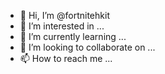 - 👋 Hi, I’m @fortnitehkit
- 👀 I’m interested in ...
- 🌱 I’m currently learning ...
- 💞️ I’m looking to collaborate on ...
- 📫 How to reach me ...

<!---
fortnitehkit/fortnitehkit is a ✨ special ✨ repository because its `README.md` (this file) appears on your GitHub profile.
You can click the Preview link to take a look at your changes.
--->
